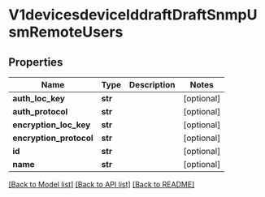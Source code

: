 # V1devicesdeviceIddraftDraftSnmpUsmRemoteUsers

## Properties
Name | Type | Description | Notes
------------ | ------------- | ------------- | -------------
**auth_loc_key** | **str** |  | [optional] 
**auth_protocol** | **str** |  | [optional] 
**encryption_loc_key** | **str** |  | [optional] 
**encryption_protocol** | **str** |  | [optional] 
**id** | **str** |  | [optional] 
**name** | **str** |  | [optional] 

[[Back to Model list]](../README.md#documentation-for-models) [[Back to API list]](../README.md#documentation-for-api-endpoints) [[Back to README]](../README.md)

